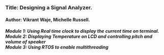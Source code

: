 <h3>Title: Designing a Signal Analyzer.</h3>


<h4>Author: Vikrant Waje, Michelle Russell.</h4>
<h5>Module 1: Using Real time clock to display the current time on terminal.
<br>Module 2: Displaying Temperature on LCD and controlling pitch and volume of speaker
<br>Module 3: Using RTOS to enable multithreading</h5>
